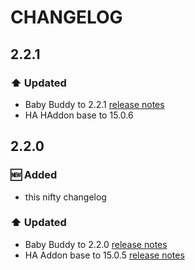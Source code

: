 # CHANGELOG

## 2.2.1

### :arrow_up: Updated
- Baby Buddy to 2.2.1 [release notes](https://github.com/babybuddy/babybuddy/releases/tag/v2.2.1)
- HA HAddon base to 15.0.6

## 2.2.0

### :new: Added
- this nifty changelog

### :arrow_up: Updated
- Baby Buddy to 2.2.0 [release notes](https://github.com/babybuddy/babybuddy/releases/tag/v2.2.0)
- HA Addon base to 15.0.5 [release notes](https://github.com/hassio-addons/addon-base/releases/tag/v15.0.5)
